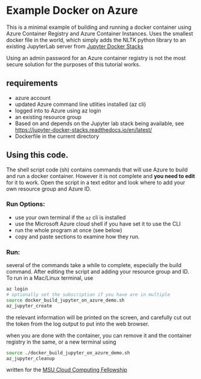 # Example Docker on Azure

This is a minimal example of building and running a docker container using Azure Container Registry and 
Azure Container Instances.  Uses the smallest docker file in the world, which simply adds the NLTK python library 
to an existing JupyterLab server from [Jupyter Docker Stacks](https://jupyter-docker-stacks.readthedocs.io/en/latest/)

Using an admin password for an Azure container registry is not the most secure solution for the purposes of this tutorial works.   

## requirements
 - azure account
 - updated Azure command line utlities installed (az cli)
 - logged into to Azure using az login
 - an existing resource group
 - Based on and depends on the Jupyter lab stack being available, see https://jupyter-docker-stacks.readthedocs.io/en/latest/
 - Dockerfile in the current directory


## Using this code.  

The shell script code (sh) contains commands that will use Azure to build and run a docker container.   However it is not complete and **you need to edit** for it to work.  Open the script in a text editor and look where to add your own resource group and Azure ID.  

### Run Options: 
 - use your own terminal if the `az` cli is installed
 - use the Microsoft Azure cloud shell if you have set it to use the CLI
 - run the whole program at once (see below)
 - copy and paste sections to examine how they run.  
 
### Run: 

several of the commands take a while to complete, especially the build command.  After editing the script and adding your resource group and ID.  To run in a Mac/Linux terminal, use

```bash
az login
# optionally set the subscription if you have are in multiple
source docker_build_jupyter_on_azure_demo.sh
az_jupyter_create
```

the relevant information will be printed on the screen, and carefully cut out the token from the log output to put into the web browser. 

when you are done with the container, you can remove it and the container registry in the same, or a new terminal using 

```bash
source ./docker_build_jupyter_on_azure_demo.sh
az_jupyter_cleanup
```


written for the [MSU Cloud Computing Fellowship](https://msucloudfellowship.github.io)

